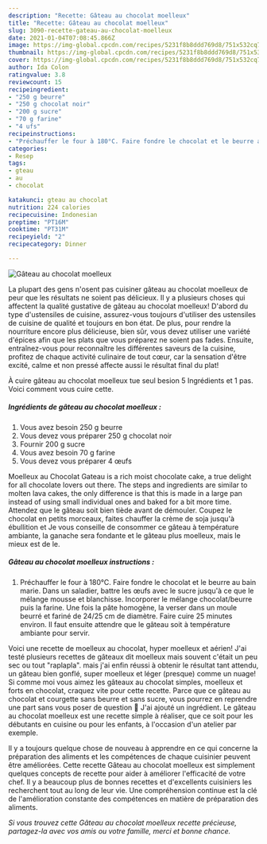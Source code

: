 ```yaml
---
description: "Recette: Gâteau au chocolat moelleux"
title: "Recette: Gâteau au chocolat moelleux"
slug: 3090-recette-gateau-au-chocolat-moelleux
date: 2021-01-04T07:08:45.866Z
image: https://img-global.cpcdn.com/recipes/5231f8b8ddd769d8/751x532cq70/gateau-au-chocolat-moelleux-photo-principale-de-la-recette.jpg
thumbnail: https://img-global.cpcdn.com/recipes/5231f8b8ddd769d8/751x532cq70/gateau-au-chocolat-moelleux-photo-principale-de-la-recette.jpg
cover: https://img-global.cpcdn.com/recipes/5231f8b8ddd769d8/751x532cq70/gateau-au-chocolat-moelleux-photo-principale-de-la-recette.jpg
author: Ida Colon
ratingvalue: 3.8
reviewcount: 15
recipeingredient:
- "250 g beurre"
- "250 g chocolat noir"
- "200 g sucre"
- "70 g farine"
- "4 ufs"
recipeinstructions:
- "Préchauffer le four à 180°C. Faire fondre le chocolat et le beurre au bain marie. Dans un saladier, battre les œufs avec le sucre jusqu&#39;à ce que le mélange mousse et blanchisse. Incorporer le mélange chocolat/beurre puis la farine. Une fois la pâte homogène, la verser dans un moule beurré et fariné de 24/25 cm de diamètre. Faire cuire 25 minutes environ. Il faut ensuite attendre que le gâteau soit à température ambiante pour servir."
categories:
- Resep
tags:
- gteau
- au
- chocolat

katakunci: gteau au chocolat 
nutrition: 224 calories
recipecuisine: Indonesian
preptime: "PT16M"
cooktime: "PT31M"
recipeyield: "2"
recipecategory: Dinner

---
```



![Gâteau au chocolat moelleux](https://img-global.cpcdn.com/recipes/5231f8b8ddd769d8/751x532cq70/gateau-au-chocolat-moelleux-photo-principale-de-la-recette.jpg)

La plupart des gens n'osent pas cuisiner gâteau au chocolat moelleux de peur que les résultats ne soient pas délicieux. Il y a plusieurs choses qui affectent la qualité gustative de gâteau au chocolat moelleux! D'abord du type d'ustensiles de cuisine, assurez-vous toujours d'utiliser des ustensiles de cuisine de qualité et toujours en bon état. De plus, pour rendre la nourriture encore plus délicieuse, bien sûr, vous devez utiliser une variété d'épices afin que les plats que vous préparez ne soient pas fades. Ensuite, entraînez-vous pour reconnaître les différentes saveurs de la cuisine, profitez de chaque activité culinaire de tout cœur, car la sensation d'être excité, calme et non pressé affecte aussi le résultat final du plat!

<!--inarticleads1-->

À cuire gâteau au chocolat moelleux tue seul besion 5 Ingrédients et 1 pas. Voici comment vous cuire cette.

##### Ingrédients de gâteau au chocolat moelleux :

1. Vous avez besoin 250 g beurre
1. Vous devez vous préparer 250 g chocolat noir
1. Fournir 200 g sucre
1. Vous avez besoin 70 g farine
1. Vous devez vous préparer 4 œufs


Moelleux au Chocolat Gateau is a rich moist chocolate cake, a true delight for all chocolate lovers out there. The steps and ingredients are similar to molten lava cakes, the only difference is that this is made in a large pan instead of using small individual ones and baked for a bit more time. Attendez que le gâteau soit bien tiède avant de démouler. Coupez le chocolat en petits morceaux, faites chauffer la crème de soja jusqu&#39;à ébullition et Je vous conseille de consommer ce gâteau à température ambiante, la ganache sera fondante et le gâteau plus moelleux, mais le mieux est de le. 

<!--inarticleads2-->

##### Gâteau au chocolat moelleux instructions :

1. Préchauffer le four à 180°C. Faire fondre le chocolat et le beurre au bain marie. Dans un saladier, battre les œufs avec le sucre jusqu&#39;à ce que le mélange mousse et blanchisse. Incorporer le mélange chocolat/beurre puis la farine. Une fois la pâte homogène, la verser dans un moule beurré et fariné de 24/25 cm de diamètre. Faire cuire 25 minutes environ. Il faut ensuite attendre que le gâteau soit à température ambiante pour servir.


Voici une recette de moelleux au chocolat, hyper moelleux et aérien! J&#39;ai testé plusieurs recettes de gâteaux dit moelleux mais souvent c&#39;était un peu sec ou tout &#34;raplapla&#34;. mais j&#39;ai enfin réussi à obtenir le résultat tant attendu, un gâteau bien gonflé, super moelleux et léger (presque) comme un nuage! Si comme moi vous aimez les gâteaux au chocolat simples, moelleux et forts en chocolat, craquez vite pour cette recette. Parce que ce gâteau au chocolat et courgette sans beurre et sans sucre, vous pourrez en reprendre une part sans vous poser de question 🙂 J&#39;ai ajouté un ingrédient. Le gâteau au chocolat moelleux est une recette simple à réaliser, que ce soit pour les débutants en cuisine ou pour les enfants, à l&#39;occasion d&#39;un atelier par exemple. 

<!--inarticleads1-->

<p>
Il y a toujours quelque chose de nouveau à apprendre en ce qui concerne la préparation des aliments et les compétences de chaque cuisinier peuvent être améliorées. Cette recette Gâteau au chocolat moelleux est simplement quelques concepts de recette pour aider à améliorer l'efficacité de votre chef. Il y a beaucoup plus de bonnes recettes et d'excellents cuisiniers les recherchent tout au long de leur vie. Une compréhension continue est la clé de l'amélioration constante des compétences en matière de préparation des aliments.
</p>

<p>
<i>Si vous trouvez cette Gâteau au chocolat moelleux recette précieuse, partagez-la avec vos amis ou votre famille, merci et bonne chance.</i>
</p>
